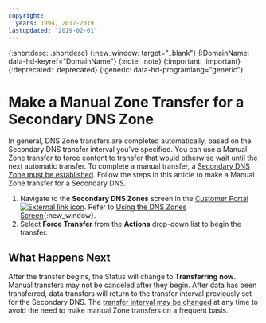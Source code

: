 ```yaml
---
copyright:
  years: 1994, 2017-2019
lastupdated: "2019-02-01"
---
```


{:shortdesc: .shortdesc}
{:new_window: target="_blank"}
{:DomainName: data-hd-keyref="DomainName"}
{:note: .note}
{:important: .important}
{:deprecated: .deprecated}
{:generic: data-hd-programlang="generic"}


# Make a Manual Zone Transfer for a Secondary DNS Zone

In general, DNS Zone transfers are completed automatically, based on the Secondary DNS transfer interval you've specified. You can use a Manual Zone transfer to force content to transfer that would otherwise wait until the next automatic transfer. To complete a manual transfer, a [Secondary DNS Zone must be established](/docs/infrastructure/dns?topic=dns-add-a-secondary-dns-zone). Follow the steps in this article to make a Manual Zone transfer for a Secondary DNS.

1. Navigate to the **Secondary DNS Zones** screen in the [Customer Portal ![External link icon](../../icons/launch-glyph.svg "External link icon")](https://{DomainName}/). Refer to [Using the DNS Zones Screen](/docs/infrastructure/dns?topic=dns-how-to-use-the-domain-registration-screen){:new_window}.
2. Select **Force Transfer** from the **Actions** drop-down list to begin the transfer.

## What Happens Next

After the transfer begins, the Status will change to **Transferring now**. Manual transfers may not be canceled after they begin. After data has been transferred, data transfers will return to the transfer interval previously set for the Secondary DNS. The [transfer interval may be changed](/docs/infrastructure/dns?topic=dns-edit-a-secondary-dns-zone) at any time to avoid the need to make manual Zone transfers on a frequent basis.
